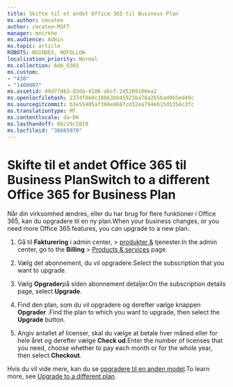 ```yaml
---
title: Skifte til et andet Office 365 til Business Plan
ms.author: cmcatee
author: cmcatee-MSFT
manager: mnirkhe
ms.audience: Admin
ms.topic: article
ROBOTS: NOINDEX, NOFOLLOW
localization_priority: Normal
ms.collection: Adm_O365
ms.custom:
- "438"
- "1400007"
ms.assetid: 49d77463-d3da-4106-abcf-2d5209106ea2
ms.openlocfilehash: 2374f8e0c38b63bb45921ba78a2b56ad065ed49c
ms.sourcegitcommit: b3e55405af384e868fcd32ea794eb15d1356c3fc
ms.translationtype: MT
ms.contentlocale: da-DK
ms.lasthandoff: 08/29/2019
ms.locfileid: "36665970"
---
```

# <a name="switch-to-a-different-office-365-for-business-plan"></a><span data-ttu-id="db2a1-102">Skifte til et andet Office 365 til Business Plan</span><span class="sxs-lookup"><span data-stu-id="db2a1-102">Switch to a different Office 365 for Business Plan</span></span>

<span data-ttu-id="db2a1-103">Når din virksomhed ændres, eller du har brug for flere funktioner i Office 365, kan du opgradere til en ny plan.</span><span class="sxs-lookup"><span data-stu-id="db2a1-103">When your business changes, or you need more Office 365 features, you can upgrade to a new plan.</span></span>
  
1. <span data-ttu-id="db2a1-104">Gå til **Fakturering** i admin center, \> [produkter &](https://go.microsoft.com/fwlink/p/?linkid=842054) tjenester.</span><span class="sxs-lookup"><span data-stu-id="db2a1-104">In the admin center, go to the **Billing** \> [Products & services](https://go.microsoft.com/fwlink/p/?linkid=842054) page.</span></span>

2. <span data-ttu-id="db2a1-105">Vælg det abonnement, du vil opgradere.</span><span class="sxs-lookup"><span data-stu-id="db2a1-105">Select the subscription that you want to upgrade.</span></span>

3. <span data-ttu-id="db2a1-106">Vælg **Opgrader**på siden abonnement detaljer.</span><span class="sxs-lookup"><span data-stu-id="db2a1-106">On the subscription details page, select **Upgrade**.</span></span>

4. <span data-ttu-id="db2a1-107">Find den plan, som du vil opgradere og derefter vælge knappen **Opgrader** .</span><span class="sxs-lookup"><span data-stu-id="db2a1-107">Find the plan to which you want to upgrade, then select the **Upgrade** button.</span></span>

5. <span data-ttu-id="db2a1-108">Angiv antallet af licenser, skal du vælge at betale hver måned eller for hele året og derefter vælge **Check ud**.</span><span class="sxs-lookup"><span data-stu-id="db2a1-108">Enter the number of licenses that you need, choose whether to pay each month or for the whole year, then select **Checkout**.</span></span>

<span data-ttu-id="db2a1-109">Hvis du vil vide mere, kan du se [opgradere til en anden model](https://docs.microsoft.com/office365/admin/subscriptions-and-billing/upgrade-to-different-plan).</span><span class="sxs-lookup"><span data-stu-id="db2a1-109">To learn more, see [Upgrade to a different plan](https://docs.microsoft.com/office365/admin/subscriptions-and-billing/upgrade-to-different-plan).</span></span>  